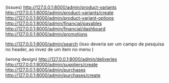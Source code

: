 (issues)
http://127.0.0.1:8000/admin/product-variants
http://127.0.0.1:8000/admin/product-variants/create
http://127.0.0.1:8000/admin/product-variant-options
http://127.0.0.1:8000/admin/financial/payables
http://127.0.0.1:8000/admin/financial/dashboard
http://127.0.0.1:8000/admin/promotions

http://127.0.0.1:8000/admin/search (isso deveria ser um campo de pesquisa no header, ao invez de um item no menu
)

(wrong design)
http://127.0.0.1:8000/admin/deliveries
http://127.0.0.1:8000/admin/suppliers/create
http://127.0.0.1:8000/admin/purchases
http://127.0.0.1:8000/admin/purchases/create

